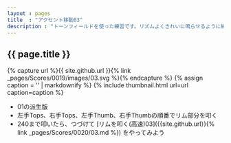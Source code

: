 ```yaml
---
layout : pages
title  : "アクセント移動03"
description : "トーンフィールドを使った練習です。リズムよくきれいに鳴らせるように練習しましょう。"
---
```


## {{ page.title }}

{% capture url %}{{ site.github.url }}{% link _pages/Scores/0019/images/03.svg %}{% endcapture %}
{% assign caption = '' | markdownify %}
{% include thumbnail.html url=url caption=caption %}


* 01の派生版
* 左手Tops、右手Tops、左手Thumb、右手Thumbの順番でリム部分を叩く
* 240まで叩いたら、つづけて [リムを叩く(高速)03]({{site.github.url}}{% link _pages/Scores/0020/03.md %}) をやってみよう
